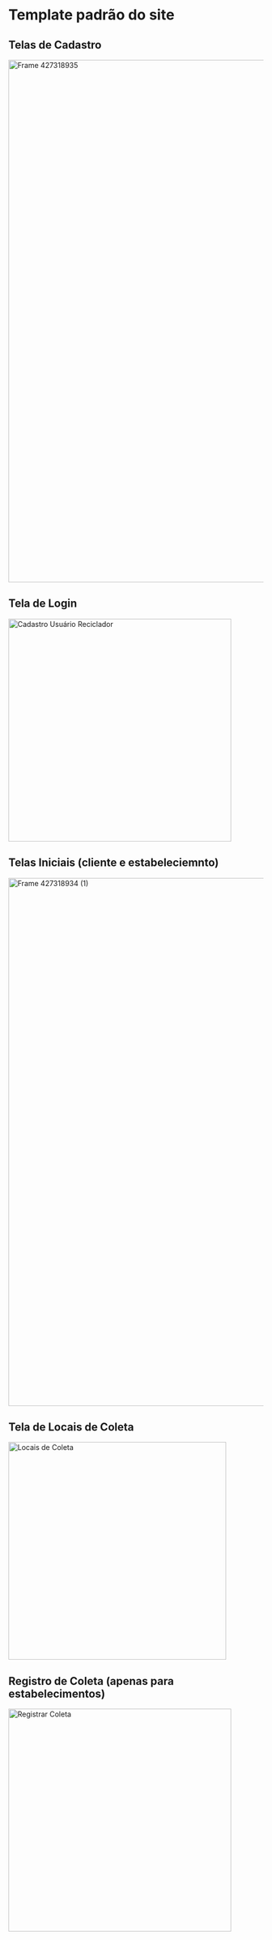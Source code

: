 # Template padrão do site

## Telas de Cadastro

<img width="1032" alt="Frame 427318935" src="https://github.com/user-attachments/assets/432aea0c-fb79-422b-bf64-1e4e00062e0d">

## Tela de Login

<img width="440" alt="Cadastro Usuário Reciclador" src="https://github.com/user-attachments/assets/df681de6-87f1-4f6b-82e1-f03b8ee4b341">

## Telas Iniciais (cliente e estabeleciemnto)

<img width="1043" alt="Frame 427318934 (1)" src="https://github.com/user-attachments/assets/6b7e6ca9-ef2f-44e5-a7c8-fb78d930c646">

## Tela de Locais de Coleta

<img width="430" alt="Locais de Coleta" src="https://github.com/user-attachments/assets/79d3e88c-4a30-4cc6-84b2-964c3600caa2">

## Registro de Coleta (apenas para estabelecimentos)

<img width="440" alt="Registrar Coleta" src="https://github.com/user-attachments/assets/ebab422d-7fa9-4525-b2f2-111da76db2d1">
